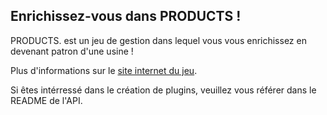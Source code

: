 ## Enrichissez-vous dans PRODUCTS !

PRODUCTS. est un jeu de gestion dans lequel vous vous enrichissez en devenant patron d'une usine !

Plus d'informations sur le [site internet du jeu](https://martinheywang.github.io/PRODUCTS).

Si êtes intérressé dans le création de plugins, veuillez vous référer dans le README de l'API.